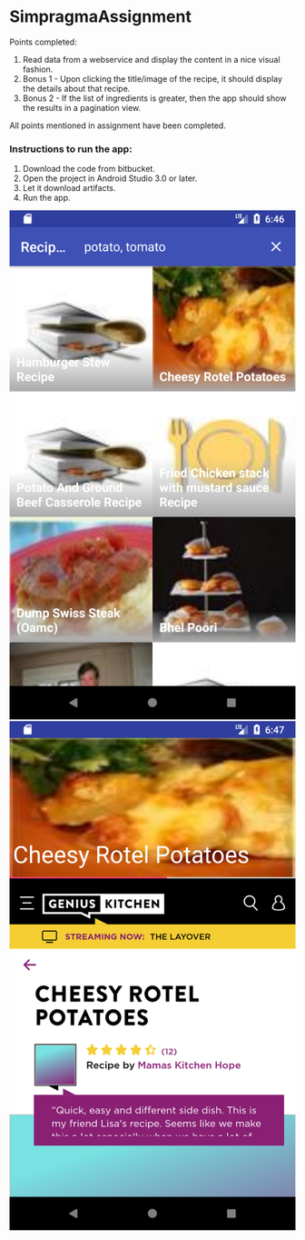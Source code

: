 # SimpragmaAssignment

Points completed:
1. Read data from a webservice and display the content in a nice visual fashion. 
2. Bonus 1 - Upon clicking the title/image of the recipe, it should display the details about that recipe.
3. Bonus 2 - If the list of ingredients is greater, then the app should show the results in a pagination view.

All points mentioned in assignment have been completed.

### Instructions to run the app:
1. Download the code from bitbucket.
2. Open the project in Android Studio 3.0 or later.
3. Let it download artifacts.
4. Run the app.

![Image2](screenshots/Recipe_list.png)
![Image2](screenshots/Recipe_details.png)